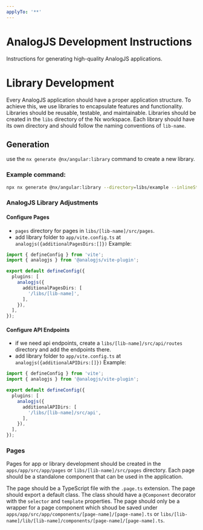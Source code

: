 ```yaml
---
applyTo: '**'
---
```


# AnalogJS Development Instructions

Instructions for generating high-quality AnalogJS applications.

# Library Development
Every AnalogJS application should have a proper application structure. To achieve this, we use libraries to encapsulate features and functionality. Libraries should be reusable, testable, and maintainable.
Libraries should be created in the `libs` directory of the Nx workspace. Each library should have its own directory and should follow the naming conventions of `lib-name`.

## Generation

use the `nx generate @nx/angular:library` command to create a new library. 

### Example command:

```bash
npx nx generate @nx/angular:library --directory=libs/example --inlineStyle=true --inlineTemplate=true --no-interactive
```

### AnalogJS Library Adjustments
#### Configure Pages 
* `pages` directory for pages in `libs/[lib-name]/src/pages`.
* add library folder to `app/vite.config.ts` at `analogjs({additionalPagesDirs:[]})`
  Example:
```typescript
import { defineConfig } from 'vite';
import { analogjs } from '@analogjs/vite-plugin';   

export default defineConfig({
  plugins: [
    analogjs({
      additionalPagesDirs: [
        '/libs/[lib-name]',
      ],
    }),
  ],
});
```
#### Configure API Endpoints
* if we need api endpoints, create a `libs/[lib-name]/src/api/routes` directory and add the endpoints there.
* add library folder to `app/vite.config.ts` at `analogjs({additionalAPIDirs:[]})`
  Example:
```typescript
import { defineConfig } from 'vite';
import { analogjs } from '@analogjs/vite-plugin';

export default defineConfig({
  plugins: [
    analogjs({
      additionalAPIDirs: [
        '/libs/[lib-name]/src/api',
      ],
    }),
  ],
});
```

### Pages
Pages for app or library development should be created in the `apps/app/src/app/pages` or `libs/[lib-name]/src/pages` directory. Each page should be a standalone component that can be used in the application.

The page should be a TypeScript file with the `.page.ts` extension. The page should export a default class. The class should have a `@Component` decorator with the `selector` and `template` properties.
The page should only be a wrapper for a page component which shoud be saved under `apps/app/src/app/components/[page-name]/[page-name].ts` or `libs/[lib-name]/lib/[lib-name]/components/[page-name]/[page-name].ts`.


